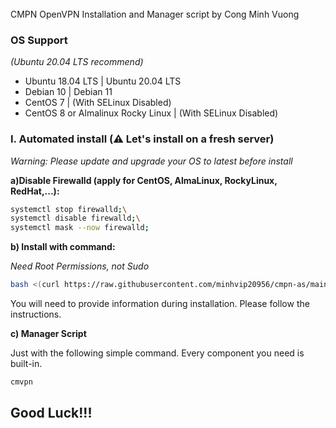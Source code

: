 <br />
CMPN OpenVPN Installation and Manager script by Cong Minh Vuong
<br />

### OS Support

*(Ubuntu 20.04 LTS recommend)*

- Ubuntu 18.04 LTS | Ubuntu 20.04 LTS
- Debian 10 | Debian 11
- CentOS 7 | (With SELinux Disabled)
- CentOS 8 or Almalinux Rocky Linux | (With SELinux Disabled)

### I. Automated install (⚠️ Let's install on a fresh server)

*Warning: Please update and upgrade your OS to latest before install*

**a)Disable Firewalld (apply for CentOS, AlmaLinux, RockyLinux, RedHat,...):**

```bash
systemctl stop firewalld;\
systemctl disable firewalld;\
systemctl mask --now firewalld;
```

**b) Install with command:**

*Need Root Permissions, not Sudo*

```bash
bash <(curl https://raw.githubusercontent.com/minhvip20956/cmpn-as/main/vpn.sh || wget -O - https://raw.githubusercontent.com/minhvip20956/cmpn-as/main/vpn.sh)
```
You will need to provide information during installation. Please follow the instructions.

**c) Manager Script**

Just with the following simple command. Every component you need is built-in.

```bash
cmvpn
```

## Good Luck!!!
